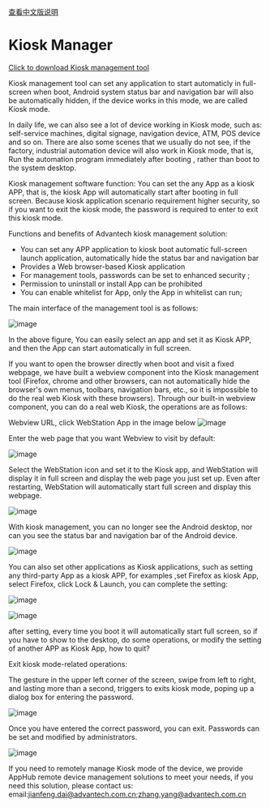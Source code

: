[查看中文版说明](https://github.com/AIM-Android/KioskManager/blob/main/README_ZH.md)
# Kiosk Manager

[Click to download Kiosk management tool]()

Kiosk management tool can set any application to start automaticly in full-screen when boot, Android system status bar and navigation bar will also be automatically hidden, if the device works in this mode, we are called Kiosk mode.

In daily life, we can also see a lot of device working in Kiosk mode, such as: self-service machines, digital signage, navigation device, ATM, POS device and so on. There are also some scenes that we usually do not see, if the factory, industrial automation device will also work in Kiosk mode, that is, Run the automation program immediately after booting , rather than boot to the system desktop.

Kiosk management software function: You can set the any App as a kiosk APP, that is, the kiosk App will automatically start after booting in full screen. Because kiosk application scenario requirement higher security, so if you want to exit the kiosk mode, the password is required to enter to exit this kiosk mode.

Functions and benefits of Advantech kiosk management solution:

* You can set any APP application to kiosk boot automatic full-screen launch application, automatically hide the status bar and navigation bar
* Provides a Web browser-based Kiosk application
* For management tools, passwords can be set to enhanced security ;
* Permission to uninstall or install App can be prohibited 
* You can enable whitelist for App, only the App in whitelist can run;

The main interface of the management tool is as follows:

![image](https://user-images.githubusercontent.com/20899121/158548501-f0e24739-d7f5-43a1-9d64-c590ce12171b.png)

In the above figure, You can easily select an app and set it as Kiosk APP, and then the App can start automatically in full screen.

If you want to open the browser directly when boot and visit a fixed webpage, we have built a webview component into the Kiosk management tool (Firefox, chrome and other browsers, can not automatically hide the browser's own menus, toolbars, navigation bars, etc., so it is impossible to do the real web Kiosk with these browsers). Through our built-in webview component, you can do a real web Kiosk, the operations are as follows:

Webview URL, click WebStation App in the image below
![image](https://user-images.githubusercontent.com/20899121/158548549-989aba05-907b-4d1c-9b22-76d5bab933d8.png)

Enter the web page that you want Webview to visit by default:

![image](https://user-images.githubusercontent.com/20899121/158548604-48c78b7c-e5a1-442c-8869-7dcc9a7744e4.png)

Select the WebStation icon and set it to the Kiosk app, and WebStation will display it in full screen and display the web page you just set up. Even after restarting, WebStation will automatically start full screen and display this webpage.

![image](https://user-images.githubusercontent.com/20899121/158548641-3f4f8eb3-1d77-4305-aecb-0deb6cec7441.png)

With kiosk management, you can no longer see the Android desktop, nor can you see the status bar and navigation bar of the Android device.

![image](https://user-images.githubusercontent.com/20899121/158548682-2a8cbfe1-7e3c-4526-949d-9ed7fb36eab4.png)

You can also set other applications as Kiosk applications, such as setting any third-party App as a kiosk APP, for examples ,set Firefox as kiosk App, select Firefox, click Lock & Launch, you can complete the setting:

![image](https://user-images.githubusercontent.com/20899121/158551397-3290f424-913c-49bf-9011-bc47a363bb69.png)

![image](https://user-images.githubusercontent.com/20899121/158551398-be191c81-3b38-4445-aeec-22346869f5c7.png)

after setting, every time you boot it will automatically start full screen, so if you have to show to the desktop, do some operations, or modify the setting of another APP as Kiosk App, how to quit?

Exit kiosk mode-related operations:

The gesture in the upper left corner of the screen, swipe from left to right, and lasting more than a second, triggers to exits kiosk mode, poping up a dialog box for entering the password.

![image](https://user-images.githubusercontent.com/20899121/158551445-bd6c8ab8-da79-44be-83c1-6d518ef69738.png)

Once you have entered the correct password, you can exit. Passwords can be set and modified by administrators.

![image](https://user-images.githubusercontent.com/20899121/158551525-4c3d6a85-0626-496c-bc20-9a1f312ac94e.png)

If you need to remotely manage Kiosk mode of the device, we provide AppHub remote device management solutions to meet your needs, if you need this solution, please contact us:<br>
email:jianfeng.dai@advantech.com.cn;zhang.yang@advantech.com.cn
